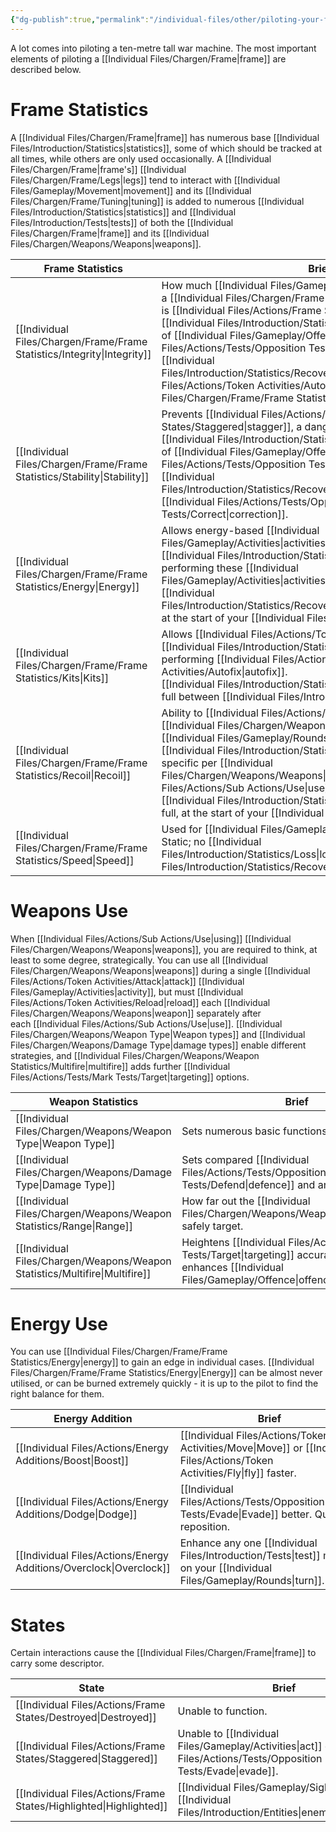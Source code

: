 ```yaml
---
{"dg-publish":true,"permalink":"/individual-files/other/piloting-your-frame/"}
---
```


A lot comes into piloting a ten-metre tall war machine. The most important elements of piloting a [[Individual Files/Chargen/Frame\|frame]] are described below.

# Frame Statistics

A [[Individual Files/Chargen/Frame\|frame]] has numerous base [[Individual Files/Introduction/Statistics\|statistics]], some of which should be tracked at all times, while others are only used occasionally. A [[Individual Files/Chargen/Frame\|frame's]] [[Individual Files/Chargen/Frame/Legs\|legs]] tend to interact with [[Individual Files/Gameplay/Movement\|movement]] and its [[Individual Files/Chargen/Frame/Tuning\|tuning]] is added to numerous [[Individual Files/Introduction/Statistics\|statistics]] and [[Individual Files/Introduction/Tests\|tests]] of both the [[Individual Files/Chargen/Frame\|frame]] and its [[Individual Files/Chargen/Weapons/Weapons\|weapons]].

| Frame Statistics            | Brief                                                                                                                                                                                                                                                                                      |
| --------------------------- | ------------------------------------------------------------------------------------------------------------------------------------------------------------------------------------------------------------------------------------------------------------------------------------------ |
| [[Individual Files/Chargen/Frame/Frame Statistics/Integrity\|Integrity]] | How much [[Individual Files/Gameplay/Offence\|punishment]] a [[Individual Files/Chargen/Frame\|frame]] can take before it is [[Individual Files/Actions/Frame States/Destroyed\|destroyed]]. <br>[[Individual Files/Introduction/Statistics/Loss\|Lost]] as a result of [[Individual Files/Gameplay/Offence\|taking]] [[Individual Files/Actions/Tests/Opposition Tests/Damage\|damage]].  <br>[[Individual Files/Introduction/Statistics/Recovery\|Recovered]] with [[Individual Files/Actions/Token Activities/Autofix\|autofix]] via [[Individual Files/Chargen/Frame/Frame Statistics/Kits\|repair kits]]. |
| [[Individual Files/Chargen/Frame/Frame Statistics/Stability\|Stability]] | Prevents [[Individual Files/Actions/Frame States/Staggered\|stagger]], a dangerous disabling state.  <br>[[Individual Files/Introduction/Statistics/Loss\|Lost]] as a result of [[Individual Files/Gameplay/Offence\|taking]] [[Individual Files/Actions/Tests/Opposition Tests/Impact\|impact]].  <br>[[Individual Files/Introduction/Statistics/Recovery\|Recovered]] by attitude [[Individual Files/Actions/Tests/Opposition Tests/Correct\|correction]].                                                               |
| [[Individual Files/Chargen/Frame/Frame Statistics/Energy\|Energy]]       | Allows energy-based [[Individual Files/Gameplay/Activities\|activities]] and additions.  <br>[[Individual Files/Introduction/Statistics/Loss\|Lost]] as a result of performing these [[Individual Files/Gameplay/Activities\|activities]] and additions.<br>[[Individual Files/Introduction/Statistics/Recovery\|Recovered]] automatically, at the start of your [[Individual Files/Gameplay/Rounds\|turn]].                                |
| [[Individual Files/Chargen/Frame/Frame Statistics/Kits\|Kits]]           | Allows [[Individual Files/Actions/Token Activities/Autofix\|autofix]].  <br>[[Individual Files/Introduction/Statistics/Loss\|Lost]] as a result of performing [[Individual Files/Actions/Token Activities/Autofix\|autofix]].<br>[[Individual Files/Introduction/Statistics/Recovery\|Recovered]] in full between [[Individual Files/Introduction/Missions\|missions]].                                                                                                         |
| [[Individual Files/Chargen/Frame/Frame Statistics/Recoil\|Recoil]]       | Ability to [[Individual Files/Actions/Sub Actions/Use\|use]] many [[Individual Files/Chargen/Weapons/Weapons\|weapons]] in a [[Individual Files/Gameplay/Rounds\|round]] without penalty.<br>[[Individual Files/Introduction/Statistics/Loss\|Lost]] at rates specific per [[Individual Files/Chargen/Weapons/Weapons\|weapon]] on [[Individual Files/Actions/Sub Actions/Use\|use]].<br>[[Individual Files/Introduction/Statistics/Recovery\|Recovered]] in full, at the start of your [[Individual Files/Gameplay/Rounds\|turn]].                  |
| [[Individual Files/Chargen/Frame/Frame Statistics/Speed\|Speed]]         | Used for [[Individual Files/Gameplay/Movement\|movement]].  <br>Static; no [[Individual Files/Introduction/Statistics/Loss\|loss]] or [[Individual Files/Introduction/Statistics/Recovery\|recovery]] occurs naturally.                                                                                                                                                                       |

# Weapons Use

When [[Individual Files/Actions/Sub Actions/Use\|using]] [[Individual Files/Chargen/Weapons/Weapons\|weapons]], you are required to think, at least to some degree, strategically. You can use all [[Individual Files/Chargen/Weapons/Weapons\|weapons]] during a single [[Individual Files/Actions/Token Activities/Attack\|attack]] [[Individual Files/Gameplay/Activities\|activity]], but must [[Individual Files/Actions/Token Activities/Reload\|reload]] each [[Individual Files/Chargen/Weapons/Weapons\|weapon]] separately after each [[Individual Files/Actions/Sub Actions/Use\|use]]. [[Individual Files/Chargen/Weapons/Weapon Type\|Weapon types]] and [[Individual Files/Chargen/Weapons/Damage Type\|damage types]] enable different strategies, and [[Individual Files/Chargen/Weapons/Weapon Statistics/Multifire\|multifire]] adds further [[Individual Files/Actions/Tests/Mark Tests/Target\|targeting]] options.

| Weapon Statistics               | Brief                                                                             |
| ------------------------------- | --------------------------------------------------------------------------------- |
| [[Individual Files/Chargen/Weapons/Weapon Type\|Weapon Type]] | Sets numerous basic functions and properties.                                     |
| [[Individual Files/Chargen/Weapons/Damage Type\|Damage Type]] | Sets compared [[Individual Files/Actions/Tests/Opposition Tests/Defend\|defence]] and another property.                        |
| [[Individual Files/Chargen/Weapons/Weapon Statistics/Range\|Range]]             | How far out the [[Individual Files/Chargen/Weapons/Weapons\|weapon]] can safely target.                         |
| [[Individual Files/Chargen/Weapons/Weapon Statistics/Multifire\|Multifire]]     | Heightens [[Individual Files/Actions/Tests/Mark Tests/Target\|targeting]] accuracy and enhances [[Individual Files/Gameplay/Offence\|offence]]. |

# Energy Use

You can use [[Individual Files/Chargen/Frame/Frame Statistics/Energy\|energy]] to gain an edge in individual cases. [[Individual Files/Chargen/Frame/Frame Statistics/Energy\|Energy]] can be almost never utilised, or can be burned extremely quickly - it is up to the pilot to find the right balance for them.

| Energy Addition             | Brief                                                                |
| --------------------------- | -------------------------------------------------------------------- |
| [[Individual Files/Actions/Energy Additions/Boost\|Boost]]         | [[Individual Files/Actions/Token Activities/Move\|Move]] or [[Individual Files/Actions/Token Activities/Fly\|fly]] faster.                         |
| [[Individual Files/Actions/Energy Additions/Dodge\|Dodge]]         | [[Individual Files/Actions/Tests/Opposition Tests/Evade\|Evade]] better. Quickly reposition.                      |
| [[Individual Files/Actions/Energy Additions/Overclock\|Overclock]] | Enhance any one [[Individual Files/Introduction/Tests\|test]] made on your [[Individual Files/Gameplay/Rounds\|turn]]. |

# States

Certain interactions cause the [[Individual Files/Chargen/Frame\|frame]] to carry some descriptor.

| State                           | Brief                                                    |
| ------------------------------- | -------------------------------------------------------- |
| [[Individual Files/Actions/Frame States/Destroyed\|Destroyed]]     | Unable to function.                                      |
| [[Individual Files/Actions/Frame States/Staggered\|Staggered]]     | Unable to [[Individual Files/Gameplay/Activities\|act]] or [[Individual Files/Actions/Tests/Opposition Tests/Evade\|evade]]. |
| [[Individual Files/Actions/Frame States/Highlighted\|Highlighted]] | [[Individual Files/Gameplay/Sight\|Visible]] to [[Individual Files/Introduction/Entities\|enemies]].       |
